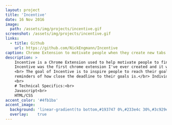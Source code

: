 ```yaml
---
layout: project
title: 'Incentive'
date: 16 Nov 2016
image:  
  path: /assets/img/projects/incentive.gif
screenshot: /assets/img/projects/incentive.gif
links:
  - title: Github
    url: https://github.com/NickEngmann/Incentive
caption: Chrome Extension to motivate people when they create new tabs
description: >
    Incentive is a Chrome Extension used to help motivate people to finish their tasks/projects/and goals.<br>
    Incentive was the first chrome extension I've ever created and it was inspired by the Chrome Extension <a class="link" href="https://chrome.google.com/webstore/detail/motivation/ofdgfpchbidcgncgfpdlpclnpaemakoj?hl=en" target="_blank">Motivation"</a>.
    <br> The goal of Incentive is to inspire people to reach their goals by giving them
    reminders of how close the deadline to their goals is.</br> Individuals can customly add their own goals to Incentive, and in the future, change the color scheme/background images.
    <br>
    # Technical Specifics:<br>
    Javascript<br>
    HTML/CSS
accent_color: '#4fb1ba'
accent_image:
  background: 'linear-gradient(to bottom,#193747 0%,#233e4c 30%,#3c929e 50%,#d5d5d4 70%,#cdccc8 100%)'
  overlay:    true
---
```


